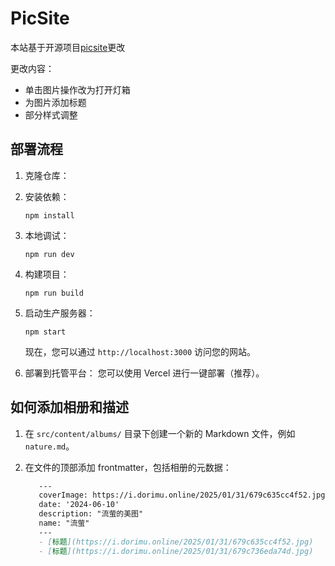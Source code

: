 # PicSite

本站基于开源项目[picsite](https://github.com/Gloridust/picsite)更改  

更改内容：
- 单击图片操作改为打开灯箱
- 为图片添加标题
- 部分样式调整


## 部署流程

1. 克隆仓库：

2. 安装依赖：
   ```
   npm install
   ```

3. 本地调试：
   ```
   npm run dev
   ```

4. 构建项目：
   ```
   npm run build
   ```

5. 启动生产服务器：
   ```
   npm start
   ```

   现在，您可以通过 `http://localhost:3000` 访问您的网站。

6. 部署到托管平台：
    您可以使用 Vercel 进行一键部署（推荐）。

## 如何添加相册和描述

1. 在 `src/content/albums/` 目录下创建一个新的 Markdown 文件，例如 `nature.md`。

2. 在文件的顶部添加 frontmatter，包括相册的元数据：

   ```markdown
      ---
      coverImage: https://i.dorimu.online/2025/01/31/679c635cc4f52.jpg
      date: '2024-06-10'
      description: "流萤的美图"
      name: "流萤"
      ---
      - [标题](https://i.dorimu.online/2025/01/31/679c635cc4f52.jpg)
      - [标题](https://i.dorimu.online/2025/01/31/679c736eda74d.jpg)
   ```

